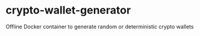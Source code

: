 # crypto-wallet-generator
Offline Docker container to generate random or deterministic crypto wallets
